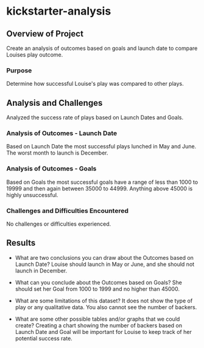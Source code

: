 # kickstarter-analysis
## Overview of Project
Create an analysis of outcomes based on goals and launch date to compare Louises play outcome.

### Purpose
Determine how successful Louise's play was compared to other plays.

## Analysis and Challenges
Analyzed the success rate of plays based on Launch Dates and Goals.

### Analysis of Outcomes - Launch Date
Based on Launch Date the most successful plays lunched in May and June. The worst month to launch is December.   

### Analysis of Outcomes - Goals
Based on Goals the most successful goals have a range of less than 1000 to 19999 and then again between 35000 to 44999. Anything above 45000 is highly unsuccessful.

### Challenges and Difficulties Encountered
No challenges or difficulties experienced.

## Results

- What are two conclusions you can draw about the Outcomes based on Launch Date? 
Louise should launch in May or June, and she should not launch in December.

- What can you conclude about the Outcomes based on Goals?
She should set her Goal from 1000 to 1999 and no higher than 45000.

- What are some limitations of this dataset? 
It does not show the type of play or any qualitative data. You also cannot see the number of backers.

- What are some other possible tables and/or graphs that we could create?
Creating a chart showing the number of backers based on Launch Date and Goal will be important for Louise to keep track of her potential success rate.

